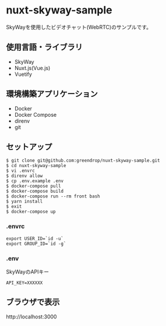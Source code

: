 # nuxt-skyway-sample

SkyWayを使用したビデオチャット(WebRTC)のサンプルです。

## 使用言語・ライブラリ

- SkyWay
- Nuxt.js(Vue.js)
- Vuetify

## 環境構築アプリケーション

- Docker
- Docker Compose
- direnv
- git

## セットアップ

```shell
$ git clone git@github.com:greendrop/nuxt-skyway-sample.git
$ cd nuxt-skyway-sample
$ vi .envrc
$ direnv allow
$ cp .env.example .env
$ docker-compose pull
$ docker-compose build
$ docker-compose run --rm front bash
$ yarn install
$ exit
$ docker-compose up
```

### .envrc

```
export USER_ID=`id -u`
export GROUP_ID=`id -g`
```

### .env

SkyWayのAPIキー

```
API_KEY=XXXXXX
```

## ブラウザで表示

http://localhost:3000
